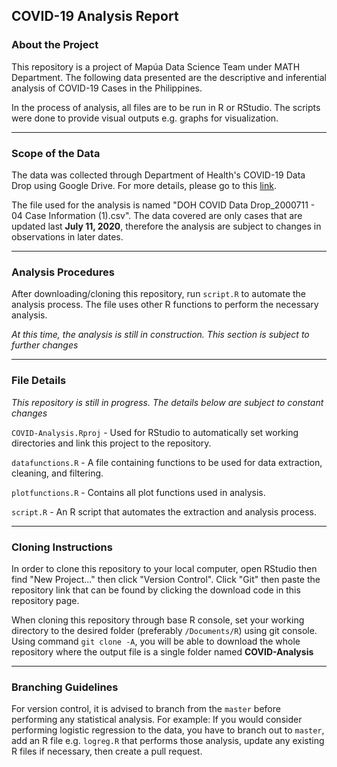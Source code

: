 ## COVID-19 Analysis Report

### About the Project

This repository is a project of Mapúa Data Science Team under MATH Department. The following data presented are the descriptive and inferential analysis of COVID-19 Cases in the Philippines.

In the process of analysis, all files are to be run in R or RStudio. The scripts were done to provide visual outputs e.g. graphs for visualization. 

---

### Scope of the Data

The data was collected through Department of Health's COVID-19 Data Drop using Google Drive. For more details, please go to this [link](https://drive.google.com/drive/folders/1UelgRGmUGNMKH1Q3nzqTj57V41bjmnxg?usp=sharing).

The file used for the analysis is named "DOH COVID Data Drop_2000711 - 04 Case Information (1).csv". The data covered are only cases that are updated last **July 11, 2020**, therefore the analysis are subject to changes in observations in later dates.

---

### Analysis Procedures

After downloading/cloning this repository, run `script.R` to automate the analysis process. The file uses other R functions to perform the necessary analysis.

*At this time, the analysis is still in construction. This section is subject to further changes*

---

### File Details

*This repository is still in progress. The details below are subject to constant changes*

`COVID-Analysis.Rproj` - Used for RStudio to automatically set working directories and link this project to the repository.

`datafunctions.R` - A file containing functions to be used for data extraction, cleaning, and filtering.

`plotfunctions.R` - Contains all plot functions used in analysis.

`script.R` - An R script that automates the extraction and analysis process.

---

### Cloning Instructions

In order to clone this repository to your local computer, open RStudio then find "New Project..." then click "Version Control". Click "Git" then paste the repository link that can be found by clicking the download code in this repository page.

When cloning this repository through base R console, set your working directory to the desired folder (preferably `/Documents/R`) using git console. Using command `git clone -A`, you will be able to download the whole repository where the output file is a single folder named **COVID-Analysis**

---

### Branching Guidelines

For version control, it is advised to branch from the `master` before performing any statistical analysis. For example: If you would consider performing logistic regression to the data, you have to branch out to `master`, add an R file e.g. `logreg.R` that performs those analysis, update any existing R files if necessary, then create a pull request.
